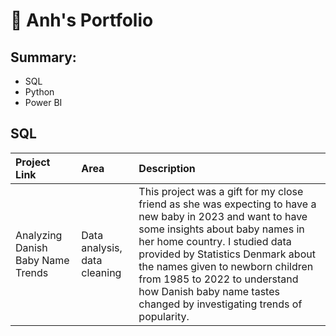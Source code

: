 # 💼 Anh's Portfolio
## Summary:
- SQL
- Python
- Power BI

## SQL
| Project Link                       | Area                          | Description   |
| :---                               |     :---                      |   :---        |
| Analyzing Danish Baby Name Trends  | Data analysis, data cleaning  | This project was a gift for my close friend as she was expecting to have a new baby in 2023 and want to have some insights about baby names in her home country. I studied data provided by Statistics Denmark about the names given to newborn children from 1985 to 2022 to understand how Danish baby name tastes changed by investigating trends of popularity.|
